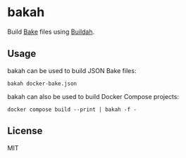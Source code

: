 # bakah

Build [Bake] files using [Buildah].

## Usage

bakah can be used to build JSON Bake files:

    bakah docker-bake.json

bakah can also be used to build Docker Compose projects:

    docker compose build --print | bakah -f -

## License

MIT

[Bake]: https://docs.docker.com/build/bake/introduction/
[Buildah]: https://buildah.io/
